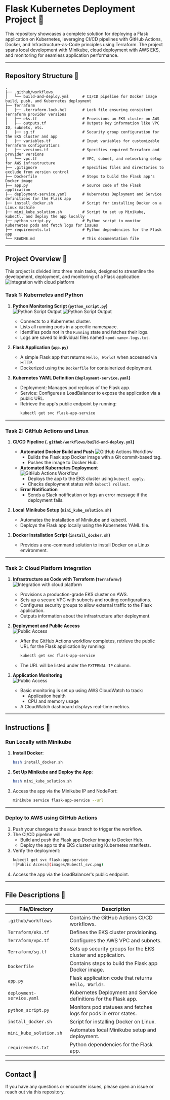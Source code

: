 # Flask Kubernetes Deployment Project 🚀

This repository showcases a complete solution for deploying a Flask application on Kubernetes, leveraging CI/CD pipelines with GitHub Actions, Docker, and Infrastructure-as-Code principles using Terraform. The project spans local development with Minikube, cloud deployment with AWS EKS, and monitoring for seamless application performance.

---

## Repository Structure 🔀

```plaintext
.
├── .github/workflows
│   └── build-and-deploy.yml      # CI/CD pipeline for Docker image build, push, and Kubernetes deployment
├── Terraform
│   ├── .terraform.lock.hcl       # Lock file ensuring consistent Terraform provider versions
│   ├── eks.tf                    # Provisions an EKS cluster on AWS
│   ├── outputs.tf                # Outputs key information like VPC ID, subnets, etc.
│   ├── sg.tf                     # Security group configuration for the EKS cluster and app
│   ├── variables.tf              # Input variables for customizable Terraform configurations
│   ├── versions.tf               # Specifies required Terraform and provider versions
│   └── vpc.tf                    # VPC, subnet, and networking setup for AWS infrastructure
├── .gitignore                    # Specifies files and directories to exclude from version control
├── Dockerfile                    # Steps to build the Flask app's Docker image
├── app.py                        # Source code of the Flask application
├── deployment-service.yaml       # Kubernetes Deployment and Service definitions for the Flask app
├── install_docker.sh             # Script for installing Docker on a Linux machine
├── mini_kube_solution.sh         # Script to set up Minikube, kubectl, and deploy the app locally
├── python_script.py              # Python script to monitor Kubernetes pods and fetch logs for issues
├── requirements.txt              # Python dependencies for the Flask app
└── README.md                     # This documentation file
```

---

## Project Overview 🎯

This project is divided into three main tasks, designed to streamline the development, deployment, and monitoring of a Flask application:
![Integration with cloud platform](images/Helloworld.png) 

### **Task 1: Kubernetes and Python**

1. **Python Monitoring Script (`python_script.py`)**  
![Python Script Output](images/python_script0.png)
![Python Script Output](images/python_script.png)
   - Connects to a Kubernetes cluster.
   - Lists all running pods in a specific namespace.
   - Identifies pods not in the `Running` state and fetches their logs.
   - Logs are saved to individual files named `<pod-name>-logs.txt`.

2. **Flask Application (`app.py`)**  
   - A simple Flask app that returns `Hello, World!` when accessed via HTTP.
   - Dockerized using the `Dockerfile` for containerized deployment.

3. **Kubernetes YAML Definition (`deployment-service.yaml`)**  
   - Deployment: Manages pod replicas of the Flask app.
   - Service: Configures a LoadBalancer to expose the application via a public URL.
   - Retrieve the app's public endpoint by running:
     ```bash
     kubectl get svc flask-app-service
     ```

---

### **Task 2: GitHub Actions and Linux**

1. **CI/CD Pipeline (`.github/workflows/build-and-deploy.yml`)**  
   - **Automated Docker Build and Push**
   ![GitHub Actions Workflow](images/build_and_push.png)
     - Builds the Flask app Docker image with a Git commit-based tag.
     - Pushes the image to Docker Hub.
   - **Automated Kubernetes Deployment**  
   ![GitHub Actions Workflow](images/deploy_to_kubernetes.png)
     - Deploys the app to the EKS cluster using `kubectl apply`.
     - Checks deployment status with `kubectl rollout`.
   - **Error Notification**  
     - Sends a Slack notification or logs an error message if the deployment fails.

2. **Local Minikube Setup (`mini_kube_solution.sh`)**  
   - Automates the installation of Minikube and kubectl.
   - Deploys the Flask app locally using the Kubernetes YAML file.

3. **Docker Installation Script (`install_docker.sh`)**  
   - Provides a one-command solution to install Docker on a Linux environment.

---

### **Task 3: Cloud Platform Integration**

1. **Infrastructure as Code with Terraform (`Terraform/`)** 
  ![Integration with cloud platform](images/terraform_resource.png) 
   - Provisions a production-grade EKS cluster on AWS.
   - Sets up a secure VPC with subnets and routing configurations.
   - Configures security groups to allow external traffic to the Flask application.
   - Outputs information about the infrastructure after deployment.

2. **Deployment and Public Access**  
  ![Public Access](images/kubernetes_resources.png) 
   - After the GitHub Actions workflow completes, retrieve the public URL for the Flask application by running:
     ```bash
     kubectl get svc flask-app-service
     ```
   - The URL will be listed under the `EXTERNAL-IP` column.

3. **Application Monitoring**  
![Public Access](images/Dashboard.png)
   - Basic monitoring is set up using AWS CloudWatch to track:
     - Application health
     - CPU and memory usage
   - A CloudWatch dashboard displays real-time metrics.

---

## Instructions 🔧

### **Run Locally with Minikube**

1. **Install Docker**:
   ```bash
   bash install_docker.sh
   ```
2. **Set Up Minikube and Deploy the App**:
   ```bash
   bash mini_kube_solution.sh
   ```
3. Access the app via the Minikube IP and NodePort:
   ```bash
   minikube service flask-app-service --url
   ```

---

### **Deploy to AWS using GitHub Actions**

1. Push your changes to the `main` branch to trigger the workflow.
2. The CI/CD pipeline will:
   - Build and push the Flask app Docker image to Docker Hub.
   - Deploy the app to the EKS cluster using Kubernetes manifests.
3. Verify the deployment:
   ```bash
   kubectl get svc flask-app-service
   ![Public Access](images/Kubectl_svc.png)
   
   ```
4. Access the app via the LoadBalancer's public endpoint.

---

## File Descriptions 📘

| File/Directory                 | Description                                                                 |
|--------------------------------|-----------------------------------------------------------------------------|
| `.github/workflows`            | Contains the GitHub Actions CI/CD workflows.                               |
| `Terraform/eks.tf`             | Defines the EKS cluster provisioning.                                      |
| `Terraform/vpc.tf`             | Configures the AWS VPC and subnets.                                        |
| `Terraform/sg.tf`              | Sets up security groups for the EKS cluster and application.               |
| `Dockerfile`                   | Contains steps to build the Flask app Docker image.                        |
| `app.py`                       | Flask application code that returns `Hello, World!`.                       |
| `deployment-service.yaml`      | Kubernetes Deployment and Service definitions for the Flask app.            |
| `python_script.py`             | Monitors pod statuses and fetches logs for pods in error states.           |
| `install_docker.sh`            | Script for installing Docker on Linux.                                     |
| `mini_kube_solution.sh`        | Automates local Minikube setup and deployment.                             |
| `requirements.txt`             | Python dependencies for the Flask app.                                     |

---

## Contact 📧

If you have any questions or encounter issues, please open an issue or reach out via this repository.


